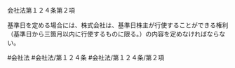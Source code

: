 会社法第１２４条第２項

基準日を定める場合には、株式会社は、基準日株主が行使することができる権利（基準日から三箇月以内に行使するものに限る。）の内容を定めなければならない。

#会社法
#会社法/第１２４条
#会社法/第１２４条/第２項
